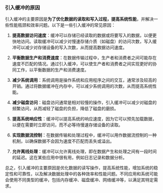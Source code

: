 ### 引入缓冲的原因

引入缓冲的主要原因是**为了优化数据的读取和写入过程，提高系统性能**，并解决一些性能瓶颈和效率问题。以下是一些引入缓冲的常见原因：

1. **提高数据访问速度**：缓冲可以存储已经读取的数据或将要写入的数据，以便更快地访问。读取缓冲可以减少对慢速存储介质（如磁盘）的访问次数，写入缓冲可以减少对存储设备的写入次数，从而提高数据访问速度。

2. **平衡数据生产和消费速度**：在数据传输过程中，生产者和消费者之间可能存在速度不匹配的情况。通过引入缓冲，可以使生产者和消费者之间实现更好的协同工作，以平衡数据的生产和消费速度。

3. **减少系统调用**：系统调用是操作系统和应用程序之间的交互，通常涉及较高的开销。通过将数据缓冲在内存中，可以减少系统调用的次数，从而提高系统性能。

4. **减少磁盘访问**：磁盘访问通常是相对较慢的操作，引入缓冲可以减少对磁盘的频繁访问，从而减轻了磁盘的负担，降低了磁盘的磨损。

5. **提高系统响应性**：缓冲可以提高系统的响应速度，因为它可以预先加载数据，以便在需要时立即访问，而不必等待慢速存储设备的读取。

6. **实现数据流控制**：在数据传输和处理过程中，缓冲可以用作数据流控制的一种机制，以确保数据不会因为速度不匹配而丢失或溢出。

7. **允许离线处理**：缓冲可以允许离线处理，即在数据产生和处理之间有一段时间的延迟。这在某些应用中很有用，例如日志记录和数据分析。

总之，引入缓冲的主要原因是优化数据的读写操作，提高系统性能，增加系统的稳定性和可靠性，以及解决数据处理中的各种效率和性能问题。不同应用和系统可能会使用不同类型的缓冲，包括内存缓冲、磁盘缓冲、网络缓冲等，以满足其特定需求。